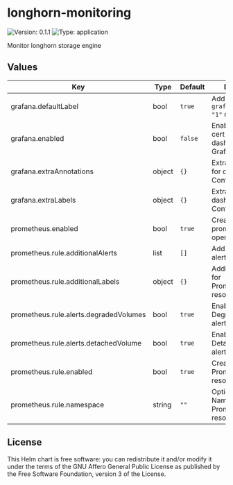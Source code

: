 # longhorn-monitoring

![Version: 0.1.1](https://img.shields.io/badge/Version-0.1.0-informational?style=flat-square) ![Type: application](https://img.shields.io/badge/Type-application-informational?style=flat-square)

Monitor longhorn storage engine


## Values

| Key | Type | Default | Description |
|-----|------|---------|-------------|
| grafana.defaultLabel | bool | `true` | Add `grafana_dashboard: "1"` default label |
| grafana.enabled | bool | `false` | Enable deploying cert-manager dashboard to Grafana |
| grafana.extraAnnotations | object | `{}` | Extra annotations for dashboard ConfigMap |
| grafana.extraLabels | object | `{}` | Extra labels for dashboard ConfigMap |
| prometheus.enabled | bool | `true` | Create prometheus-operator resources |
| prometheus.rule.additionalAlerts | list | `[]` | Add additional alerts to the group |
| prometheus.rule.additionalLabels | object | `{}` | Additional Labels for PrometheusRule resource |
| prometheus.rule.alerts.degradedVolumes | bool | `true` | Enable DegradedVolumes alert |
| prometheus.rule.alerts.detachedVolume | bool | `true` | Enable DetachedVolume alert |
| prometheus.rule.enabled | bool | `true` | Create PrometheusRule resource |
| prometheus.rule.namespace | string | `""` | Optional Namespace for PrometheusRule resource |

## License

This Helm chart is free software: you can redistribute it and/or modify it under the terms
of the GNU Affero General Public License as published by the Free Software Foundation,
version 3 of the License.
